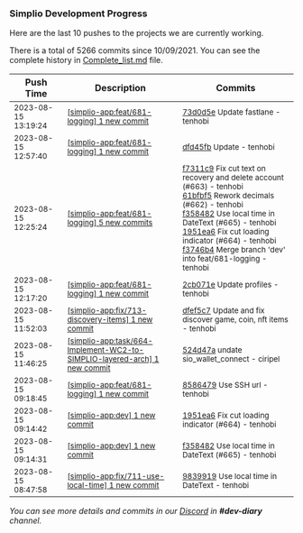 
### Simplio Development Progress

Here are the last 10 pushes to the projects we are currently working.

There is a total of 5266 commits since 10/09/2021. You can see the complete history in
 [Complete_list.md](Complete_list.md) file.

| Push Time | Description | Commits |
| --- | --- | --- |
| <sub>2023-08-15 13:19:24</sub> | <sub>[[simplio-app:feat/681-logging] 1 new commit](https://github.com/SimplioOfficial/simplio-app/commit/73d0d5ef24ead0b3169c06f7cdfd2a7293d2cc00)</sub> | <sub>[73d0d5e](https://github.com/SimplioOfficial/simplio-app/commit/73d0d5ef24ead0b3169c06f7cdfd2a7293d2cc00) Update fastlane - tenhobi</sub> |
| <sub>2023-08-15 12:57:40</sub> | <sub>[[simplio-app:feat/681-logging] 1 new commit](https://github.com/SimplioOfficial/simplio-app/commit/dfd45fb102529fafc4486060e9ad9d5b70014957)</sub> | <sub>[dfd45fb](https://github.com/SimplioOfficial/simplio-app/commit/dfd45fb102529fafc4486060e9ad9d5b70014957) Update - tenhobi</sub> |
| <sub>2023-08-15 12:25:24</sub> | <sub>[[simplio-app:feat/681-logging] 5 new commits](https://github.com/SimplioOfficial/simplio-app/compare/2cb071e49b6a...f3746b43f212)</sub> | <sub>[f7311c9](https://github.com/SimplioOfficial/simplio-app/commit/f7311c9da69537a643435f0f455dd12932c8d943) Fix cut text on recovery and delete account (#663) - tenhobi<br>[61bfbf5](https://github.com/SimplioOfficial/simplio-app/commit/61bfbf55e43707fb10790e9a5088561bd901c45c) Rework decimals (#662) - tenhobi<br>[f358482](https://github.com/SimplioOfficial/simplio-app/commit/f358482f7faec76805af741c1c68142acac2dff2) Use local time in DateText (#665) - tenhobi<br>[1951ea6](https://github.com/SimplioOfficial/simplio-app/commit/1951ea689b9ee17bc7a3e9882d2533f181a1a5e0) Fix cut loading indicator (#664) - tenhobi<br>[f3746b4](https://github.com/SimplioOfficial/simplio-app/commit/f3746b43f2125c73268f17f0a86dee9f792c1d65) Merge branch 'dev' into feat/681-logging - tenhobi</sub> |
| <sub>2023-08-15 12:17:20</sub> | <sub>[[simplio-app:feat/681-logging] 1 new commit](https://github.com/SimplioOfficial/simplio-app/commit/2cb071e49b6a5f1168ff78bf495ca878810ed5d3)</sub> | <sub>[2cb071e](https://github.com/SimplioOfficial/simplio-app/commit/2cb071e49b6a5f1168ff78bf495ca878810ed5d3) Update profiles - tenhobi</sub> |
| <sub>2023-08-15 11:52:03</sub> | <sub>[[simplio-app:fix/713-discovery-items] 1 new commit](https://github.com/SimplioOfficial/simplio-app/commit/dfef5c7c6757be65966b5c40cc824b511f982996)</sub> | <sub>[dfef5c7](https://github.com/SimplioOfficial/simplio-app/commit/dfef5c7c6757be65966b5c40cc824b511f982996) Update and fix discover game, coin, nft items - tenhobi</sub> |
| <sub>2023-08-15 11:46:25</sub> | <sub>[[simplio-app:task/664-Implement-WC2-to-SIMPLIO-layered-arch] 1 new commit](https://github.com/SimplioOfficial/simplio-app/commit/524d47a1716c1f6cc7dc3a8d501e096371b093bc)</sub> | <sub>[524d47a](https://github.com/SimplioOfficial/simplio-app/commit/524d47a1716c1f6cc7dc3a8d501e096371b093bc) undate sio_wallet_connect - ciripel</sub> |
| <sub>2023-08-15 09:18:45</sub> | <sub>[[simplio-app:feat/681-logging] 1 new commit](https://github.com/SimplioOfficial/simplio-app/commit/85864790dc34ab751d9de302d0e094bc46eaa441)</sub> | <sub>[8586479](https://github.com/SimplioOfficial/simplio-app/commit/85864790dc34ab751d9de302d0e094bc46eaa441) Use SSH url - tenhobi</sub> |
| <sub>2023-08-15 09:14:42</sub> | <sub>[[simplio-app:dev] 1 new commit](https://github.com/SimplioOfficial/simplio-app/commit/1951ea689b9ee17bc7a3e9882d2533f181a1a5e0)</sub> | <sub>[1951ea6](https://github.com/SimplioOfficial/simplio-app/commit/1951ea689b9ee17bc7a3e9882d2533f181a1a5e0) Fix cut loading indicator (#664) - tenhobi</sub> |
| <sub>2023-08-15 09:14:31</sub> | <sub>[[simplio-app:dev] 1 new commit](https://github.com/SimplioOfficial/simplio-app/commit/f358482f7faec76805af741c1c68142acac2dff2)</sub> | <sub>[f358482](https://github.com/SimplioOfficial/simplio-app/commit/f358482f7faec76805af741c1c68142acac2dff2) Use local time in DateText (#665) - tenhobi</sub> |
| <sub>2023-08-15 08:47:58</sub> | <sub>[[simplio-app:fix/711-use-local-time] 1 new commit](https://github.com/SimplioOfficial/simplio-app/commit/9839919711a1daaa7c948c531b0e28f79f0fa5d2)</sub> | <sub>[9839919](https://github.com/SimplioOfficial/simplio-app/commit/9839919711a1daaa7c948c531b0e28f79f0fa5d2) Use local time in DateText - tenhobi</sub> |

_You can see more details and commits in our [Discord](https://discord.gg/aKhjuwZmdP) in **#dev-diary** channel._
